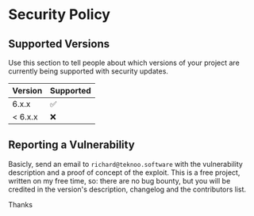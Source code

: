 # Security Policy

## Supported Versions

Use this section to tell people about which versions of your project are
currently being supported with security updates.

| Version | Supported          |
|---------|--------------------|
| 6.x.x   | :white_check_mark: |
| < 6.x.x | :x:                |

## Reporting a Vulnerability

Basicly, send an email to `richard@teknoo.software` with the vulnerability description and a proof of concept of the exploit.
This is a free project, written on my free time, so: there are no bug bounty, but you will be credited in the version's description, changelog and the contributors list.

Thanks
